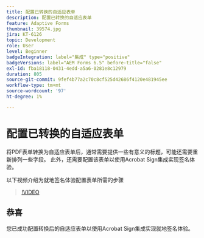 ```yaml
---
title: 配置已转换的自适应表单
description: 配置已转换的自适应表单
feature: Adaptive Forms
thumbnail: 39574.jpg
jira: KT-6126
topic: Development
role: User
level: Beginner
badgeIntegration: label="集成" type="positive"
badgeVersions: label="AEM Forms 6.5" before-title="false"
exl-id: fba18118-0431-4edd-a5a6-0281e8c12979
duration: 805
source-git-commit: 9fef4b77a2c70c8cf525d42686f4120e481945ee
workflow-type: tm+mt
source-wordcount: '97'
ht-degree: 1%

---
```


# 配置已转换的自适应表单

将PDF表单转换为自适应表单后，通常需要提供一些有意义的标题，可能还需要重新排列一些字段。 此外，还需要配置该表单以使用Acrobat Sign集成实现签名体验。

以下视频介绍为就地签名体验配置表单所需的步骤

>[!VIDEO](https://video.tv.adobe.com/v/39574?quality=12&learn=on)

## 恭喜

您已成功配置转换后的自适应表单以使用Acrobat Sign集成实现就地签名体验。

